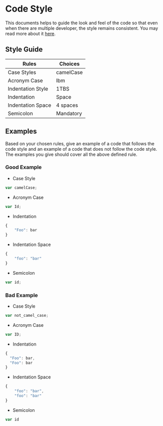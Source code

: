 # Code Style

This documents helps to guide the look and feel of the code so that even when there are multiple developer, the style remains consistent. You may read more about it [here](https://javascript.info/coding-style).

## Style Guide

| Rules             | Choices                         |
| ----------------- | ------------------------------- |
| Case Styles       | camelCase                       |
| Acronym Case      | Ibm                             |
| Indentation Style | 1TBS                            |
| Indentation       | Space                           |
| Indentation Space | 4 spaces                        |
| Semicolon         | Mandatory                       |

## Examples

Based on your chosen rules, give an example of a code that follows the code style and an example of a code that does not follow the code style. The examples you give should cover all the above defined rule.

### Good Example

- Case Style

```js
var camelCase;
```

- Acronym Case

```js
var Id;
```

- Indentation

```js
{
    "Foo": bar
}
```

- Indentation Space

```js
{
    "foo": "bar"
}
```

- Semicolon

```js
var id;
```

### Bad Example


- Case Style

```js
var not_camel_case;
```

- Acronym Case

```js
var ID;
```

- Indentation

```js
{
  "Foo": bar,
  "Foo": bar
}
```

- Indentation Space

```js
{
	"foo": "bar",
	"foo": "bar"
}
```

- Semicolon

```js
var id
```